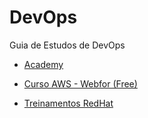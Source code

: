 # DevOps
Guia de Estudos de DevOps


* [Academy](https://academy.estabil.is/collections)

* [Curso AWS - Webfor (Free)](https://webfor.com.br/curso-aws-well-architected-framework/)

* [Treinamentos RedHat](https://www.redhat.com/pt-br/services/training-and-certification?sc_cid=7013a000002CyamAAC#tab.tab_id.3)
